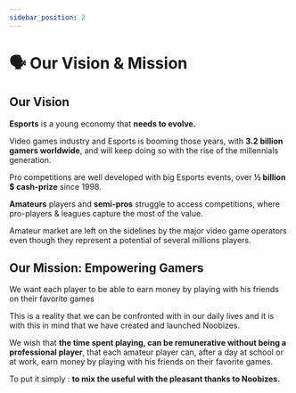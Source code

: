 ```yaml
---
sidebar_position: 2
---
```


# 🗣️ Our Vision & Mission

## Our Vision

**Esports** is a young economy that **needs to evolve.**

Video games industry and Esports is booming those years, with **3.2 billion gamers worldwide**, and will keep doing so with the rise of the millennials generation.

Pro competitions are well developed with big Esports events, over **½ billion $ cash-prize** since 1998.

**Amateurs** players and **semi-pros** struggle to access competitions, where pro-players & leagues capture the most of the value.

Amateur market are left on the sidelines by the major video game operators even though they represent a potential of several millions players.

## Our Mission: Empowering Gamers

We want each player to be able to earn money by playing with his friends on their favorite games

This is a reality that we can be confronted with in our daily lives and it is with this in mind that we have created and launched Noobizes.

We wish that **the time spent playing, can be remunerative without being a professional player**, that each amateur player can, after a day at school or at work, earn money by playing with his friends on their favorite games.

To put it simply : **to mix the useful with the pleasant thanks to Noobizes.**
